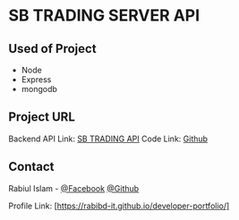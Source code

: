 # SB TRADING SERVER API

## Used of Project

- Node
- Express
- mongodb

<!-- PROJECT URL -->

## Project URL

Backend API Link: [SB TRADING API](https://powerful-brushlands-43185.herokuapp.com/)
Code Link: [Github]()

<!-- CONTACT -->

## Contact

Rabiul Islam -
[@Facebook](https://facebook.com/robi.tpi)
[@Github](https://github.com/rabibd-it)

Profile Link: [https://rabibd-it.github.io/developer-portfolio/]
